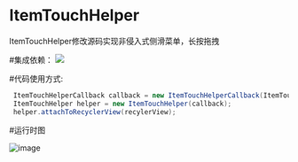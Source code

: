 # ItemTouchHelper
ItemTouchHelper修改源码实现非侵入式侧滑菜单，长按拖拽

#集成依赖：
[![](https://jitpack.io/v/mrme2014/ItemTouchHelper.svg)](https://jitpack.io/#mrme2014/ItemTouchHelper)
 
#代码使用方式:
```java  
 ItemTouchHelperCallback callback = new ItemTouchHelperCallback(ItemTouchHelperCallback.DRAG_FLAGS_VERTICAL,adapter);
 ItemTouchHelper helper = new ItemTouchHelper(callback);
 helper.attachToRecyclerView(recylerView);
 ```

#运行时图
 
![image](https://github.com/mrme2014/ItemTouchHelper/raw/master/imgs/1.gif)
